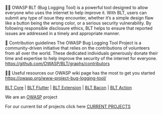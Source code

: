 🙋‍♀️ OWASP BLT (Bug Logging Tool) is a powerful tool designed to allow everyone who uses the internet to help improve it. With BLT, users can submit any type of issue they encounter, whether it’s a simple design flaw like a button being the wrong color, or a serious security vulnerability. By following responsible disclosure ethics, BLT helps to ensure that reported issues are addressed in a timely and appropriate manner.

🌈 Contribution guidelines The OWASP Bug Logging Tool Project is a community-driven initiative that relies on the contributions of volunteers from all over the world. These dedicated individuals generously donate their time and expertise to help improve the security of the internet for everyone. https://github.com/OWASP/BLT/graphs/contributors

👩‍💻 Useful resources our OWASP wiki page has the most to get you started https://owasp.org/www-project-bug-logging-tool/

[BLT Core](https://github.com/OWASP-BLT/BLT/) | [BLT Flutter](https://github.com/OWASP-BLT/BLT-Flutter/) | [BLT Extension](https://github.com/OWASP-BLT/BLT-Extension/) | [BLT Bacon](https://github.com/OWASP-BLT/BLT-Bacon/) | [BLT Action](https://github.com/OWASP-BLT/BLT-Action/)

We are an [OWASP](https://github.com/OWASP) project

For our current list of projects click here [CURRENT PROJECTS](https://github.com/orgs/OWASP-BLT/projects?query=is%3Aopen) 
